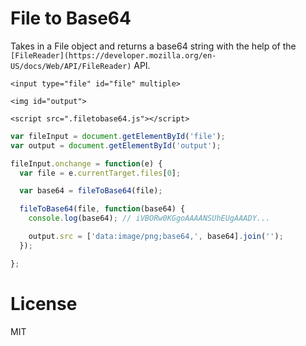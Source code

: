 # File to Base64

Takes in a File object and returns a base64 string with the help of the `[FileReader](https://developer.mozilla.org/en-US/docs/Web/API/FileReader)` API.

```
<input type="file" id="file" multiple>

<img id="output">

<script src=".filetobase64.js"></script>
```

```javascript
var fileInput = document.getElementById('file');
var output = document.getElementById('output');

fileInput.onchange = function(e) {
  var file = e.currentTarget.files[0];

  var base64 = fileToBase64(file);

  fileToBase64(file, function(base64) {
    console.log(base64); // iVBORw0KGgoAAAANSUhEUgAAADY...

    output.src = ['data:image/png;base64,', base64].join('');
  });

};
```

# License

MIT
